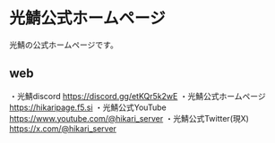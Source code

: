 # 光鯖公式ホームページ
光鯖の公式ホームページです。

## web
・光鯖discord
https://discord.gg/etKQr5k2wE
・光鯖公式ホームページ
https://hikaripage.f5.si
・光鯖公式YouTube
https://www.youtube.com/@hikari_server
・光鯖公式Twitter(現X)
https://x.com/@hikari_server
